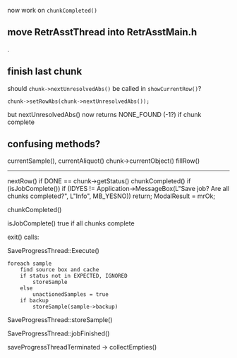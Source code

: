 
now work on `chunkCompleted()`

## move RetrAsstThread into RetrAsstMain.h

.

## finish last chunk

should `chunk->nextUnresolvedAbs()` be called in `showCurrentRow()`?

    chunk->setRowAbs(chunk->nextUnresolvedAbs());

but nextUnresolvedAbs() now returns NONE_FOUND (-1?) if chunk complete

## confusing methods?

currentSample(), 
currentAliquot()
chunk->currentObject()
fillRow()

---

nextRow()
    if DONE == chunk->getStatus()
        chunkCompleted()
     if (isJobComplete())
        if (IDYES != Application->MessageBox(L"Save job? Are all chunks completed?", L"Info", MB_YESNO)) return;
        ModalResult = mrOk;    

chunkCompleted()

isJobComplete() 
    true if all chunks complete

exit()
calls:

SaveProgressThread::Execute()

    foreach sample
        find source box and cache
        if status not in EXPECTED, IGNORED
            storeSample
        else
            unactionedSamples = true
        if backup
            storeSample(sample->backup)

SaveProgressThread::storeSample()

SaveProgressThread::jobFinished()

saveProgressThreadTerminated
-> collectEmpties()
